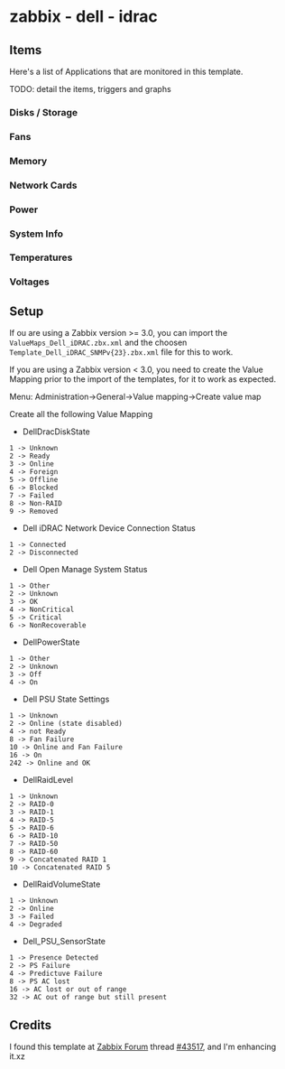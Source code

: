 # zabbix - dell - idrac

## Items

Here's a list of Applications that are monitored in this template.

TODO: detail the items, triggers and graphs

### Disks / Storage

### Fans

### Memory

### Network Cards

### Power

### System Info

### Temperatures

### Voltages

## Setup

If ou are using a Zabbix version >= 3.0, you can import the `ValueMaps_Dell_iDRAC.zbx.xml` and the choosen `Template_Dell_iDRAC_SNMPv{23}.zbx.xml` file for this to work.

If you are using a Zabbix version < 3.0, you need to create the Value Mapping prior to the import of the templates, for it to work as expected.

Menu: Administration->General->Value mapping->Create value map

Create all the following Value Mapping

* DellDracDiskState	

````
1 -> Unknown
2 -> Ready
3 -> Online
4 -> Foreign
5 -> Offline
6 -> Blocked
7 -> Failed
8 -> Non-RAID
9 -> Removed
````

* Dell iDRAC Network Device Connection Status	

````
1 -> Connected
2 -> Disconnected
````

* Dell Open Manage System Status	

````
1 -> Other
2 -> Unknown
3 -> OK
4 -> NonCritical
5 -> Critical
6 -> NonRecoverable
````

* DellPowerState	

````
1 -> Other
2 -> Unknown
3 -> Off
4 -> On
````

* Dell PSU State Settings	

````
1 -> Unknown
2 -> Online (state disabled)
4 -> not Ready
8 -> Fan Failure
10 -> Online and Fan Failure
16 -> On
242 -> Online and OK
````

* DellRaidLevel	

````
1 -> Unknown
2 -> RAID-0
3 -> RAID-1
4 -> RAID-5
5 -> RAID-6
6 -> RAID-10
7 -> RAID-50
8 -> RAID-60
9 -> Concatenated RAID 1
10 -> Concatenated RAID 5
````

* DellRaidVolumeState	

````
1 -> Unknown
2 -> Online
3 -> Failed
4 -> Degraded
````

* Dell_PSU_SensorState	

````
1 -> Presence Detected
2 -> PS Failure
4 -> Predictuve Failure
8 -> PS AC lost
16 -> AC lost or out of range
32 -> AC out of range but still present
````

## Credits

I found this template at [Zabbix Forum](https://www.zabbix.com/forum) thread [#43517](https://www.zabbix.com/forum/showthread.php?t=43517), and I'm enhancing it.xz
